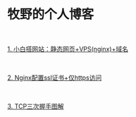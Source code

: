 # 牧野的个人博客

<br>

[1. 小白搭网站：静态网页+VPS(nginx)+域名](blogs/[%E5%B0%8F%E7%99%BD%E6%90%AD%E7%BD%91%E7%AB%99]%E9%9D%99%E6%80%81%E7%BD%91%E9%A1%B5+VPS(nginx)+%E5%9F%9F%E5%90%8D)

 <br>

[2. Nginx配置ssl证书+仅https访问](blogs/%E6%9C%8D%E5%8A%A1%E5%99%A8nginx%E9%85%8D%E7%BD%AEssl%E8%AF%81%E4%B9%A6%E4%B8%8Ehttp%E8%B7%B3%E8%BD%AChttps%E8%AE%BF%E9%97%AE)

 <br>

[3. TCP三次握手图解](blogs\TCP_connect\index)